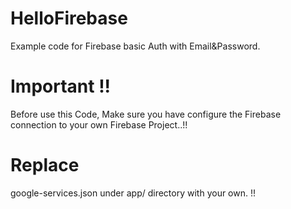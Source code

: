 # HelloFirebase
Example code for Firebase basic Auth with Email&Password.

# Important !!
Before use this Code,
Make sure you have configure the Firebase connection to your own Firebase Project..!!

# Replace 
google-services.json under app/ directory with your own. !! 

